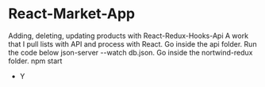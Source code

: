 # React-Market-App
Adding, deleting, updating products with React-Redux-Hooks-Api 
A work that I pull lists with API and process with React.
Go inside the api folder. Run the code below
json-server --watch db.json.
Go inside the nortwind-redux folder.
npm start
- Y
